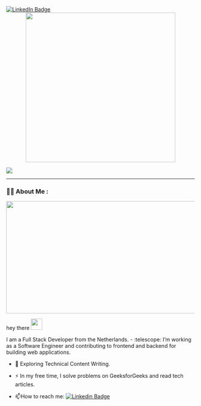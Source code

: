   <a href="https://www.linkedin.com/in/dibaalizai/">
    <img src="https://img.shields.io/badge/LinkedIn-blue?style=for-the-badge&logo=linkedin&logoColor=white" alt="LinkedIn Badge"/>
  </a>
  
  <div id="header" align="center">
  <img src="https://media.giphy.com/media/sULKEgDMX8LcI/giphy.gif" width="400"/>
</div>

![](https://komarev.com/ghpvc/?username=dibaalizai&color=ff69b4)


---

### :woman_technologist: About Me :

<div align="center">
  <img src="https://media.giphy.com/media/L1R1tvI9svkIWwpVYr/giphy.gif" width="600" height="300"/>
</div>



<p>
  hey there
  <img src="https://media.giphy.com/media/hvRJCLFzcasrR4ia7z/giphy.gif" width="30px"/>
</p>
I am a Full Stack Developer from the Netherlands.
- :telescope: I’m working as a Software Engineer and contributing to frontend and backend for building web applications.

- :seedling: Exploring Technical Content Writing.

- :zap: In my free time, I solve problems on GeeksforGeeks and read tech articles.

- :mailbox:How to reach me: [![Linkedin Badge](https://img.shields.io/badge/-linkedin-blue?style=flat&logo=Linkedin&logoColor=white)](https://www.linkedin.com/in/dibaalizai/)
<div id="badges" >
